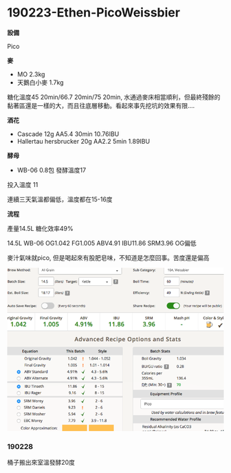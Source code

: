 # 190223-Ethen-PicoWeissbier


**設備**

Pico

**麥**

* MO 2.3kg
* 天鵝白小麥 1.7kg

糖化溫度45 20min/66.7 20min/75 20min, 水通過麥床相當順利，但最終殘餘的黏著區還是一樣的大，而且往底層移動。看起來事先挖坑的效果有限....

**酒花**

* Cascade 12g AA5.4 30min 10.76IBU
* Hallertau hersbrucker 20g AA2.2 5min 1.89IBU

**酵母**

* WB-06 0.8包 發酵溫度17

投入溫度 11

連續三天氣溫都偏低，溫度都在15-16度

**流程**

產量14.5L 糖化效率49%

14.5L WB-06 OG1.042 FG1.005 ABV4.91 IBU11.86 SRM3.96 OG偏低

麥汁氣味就pico, 但是喝起來有股肥皂味，不知道是怎麼回事。苦度還是偏高

![](../img/test150.png) 

### 190228

桶子搬出來室溫發酵20度

